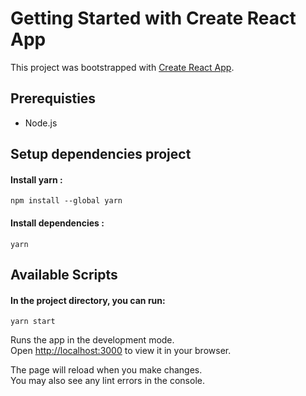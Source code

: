 # Getting Started with Create React App

This project was bootstrapped with [Create React App](https://github.com/facebook/create-react-app).

## Prerequisties

- Node.js

## Setup dependencies project

#### Install yarn :
    npm install --global yarn

#### Install dependencies :
    yarn


## Available Scripts

#### In the project directory, you can run:

    yarn start

Runs the app in the development mode.\
Open [http://localhost:3000](http://localhost:3000) to view it in your browser.

The page will reload when you make changes.\
You may also see any lint errors in the console.
